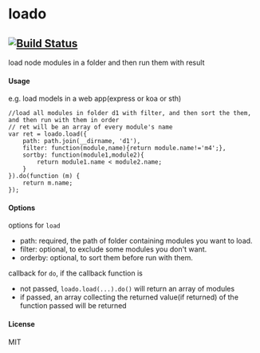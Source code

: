 # loado
[![Build Status](https://travis-ci.org/AsherWang/loado.svg?branch=master)](https://travis-ci.org/AsherWang/loado)  
-----
load node modules in a folder and then run them with result

#### Usage
e.g. load models in a web app(express or koa or sth)  

```
//load all modules in folder d1 with filter, and then sort the them, and then run with them in order
// ret will be an array of every module's name 
var ret = loado.load({
    path: path.join(__dirname, 'd1'),
    filter: function(module,name){return module.name!='m4';},
    sortby: function(module1,module2){
        return module1.name < module2.name;
    }
}).do(function (m) {
    return m.name;
});

```
#### Options
options for `load` 
+ path: required, the path of folder containing modules you want to load.
+ filter: optional, to exclude some modules you don't want.
+ orderby: optional, to sort them before run with them. 

callback for `do`, if the callback function is
+ not passed, ```loado.load(...).do()``` will return an array of modules
+ if passed, an array collecting the returned value(if returned) of the function passed will be returned

#### License
MIT
